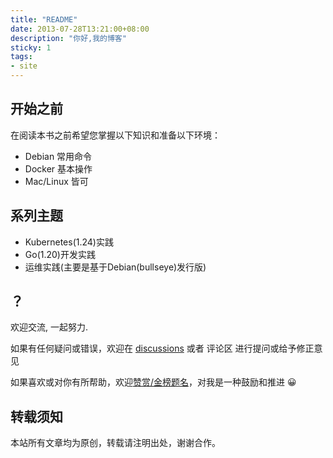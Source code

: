 ```yaml
---
title: "README"
date: 2013-07-28T13:21:00+08:00
description: "你好,我的博客"
sticky: 1
tags:
- site
---
```


<!-- truncate -->

## 开始之前

在阅读本书之前希望您掌握以下知识和准备以下环境：

- Debian 常用命令
- Docker 基本操作
- Mac/Linux 皆可

## 系列主题

- Kubernetes(1.24)实践
- Go(1.20)开发实践
- 运维实践(主要是基于Debian(bullseye)发行版)

## ？

欢迎交流, 一起努力.

如果有任何疑问或错误，欢迎在 [discussions](https://github.com/ysicing/devops-handbook/discussions) 或者 评论区 进行提问或给予修正意见

如果喜欢或对你有所帮助，欢迎[赞赏/金榜题名](/sponsor)，对我是一种鼓励和推进 😀

## 转载须知

本站所有文章均为原创，转载请注明出处，谢谢合作。
